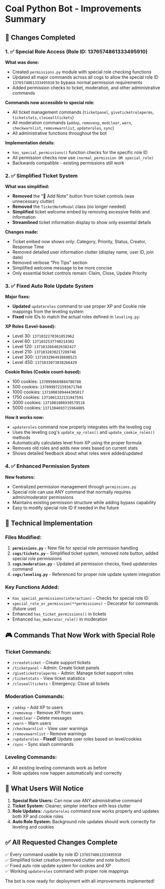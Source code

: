 # Coal Python Bot - Improvements Summary

## 🎯 **Changes Completed**

### 1. ✅ **Special Role Access (Role ID: 1376574861333495910)**

**What was done:**
- Created `permissions.py` module with special role checking functions
- Updated all major commands across all cogs to allow the special role ID `1376574861333495910` to bypass normal permission requirements
- Added permission checks to ticket, moderation, and other administrative commands

**Commands now accessible to special role:**
- All ticket management commands (`ticketpanel`, `giveticketroleperms`, `ticketstats`, `closealltickets`)
- All moderation commands (`addxp`, `removexp`, `modclear`, `warn`, `checkwarnlist`, `removewarnlist`, `updateroles`, `sync`)
- All administrative functions throughout the bot

**Implementation details:**
- `has_special_permissions()` function checks for the specific role ID
- All permission checks now use `(normal_permission OR special_role)`
- Backwards compatible - existing permissions still work

### 2. ✅ **Simplified Ticket System**

**What was simplified:**
- **Removed** the "📌 Add Note" button from ticket controls (was unnecessary clutter)
- **Removed** the `TicketNoteModal` class (no longer needed)
- **Simplified** ticket welcome embed by removing excessive fields and information
- **Streamlined** ticket information display to show only essential details

**Changes made:**
- Ticket embed now shows only: Category, Priority, Status, Creator, Response Time
- Removed detailed user information clutter (display name, user ID, join date)
- Removed verbose "Pro Tips" section
- Simplified welcome message to be more concise
- Only essential ticket controls remain: Claim, Close, Update Priority

### 3. ✅ **Fixed Auto Role Update System**

**Major fixes:**
- **Updated** `updateroles` command to use proper XP and Cookie role mappings from the leveling system
- **Fixed** role IDs to match the actual roles defined in `leveling.py`:

**XP Roles (Level-based):**
- Level 30: `1371032270361853962`
- Level 60: `1371032537740214302`
- Level 120: `1371032664026382427`
- Level 210: `1371032830217289748`
- Level 300: `1371032964938600521`
- Level 450: `1371033073038266429`

**Cookie Roles (Cookie count-based):**
- 100 cookies: `1370998669884788788`
- 500 cookies: `1370999721593671760`
- 1000 cookies: `1371000389444305017`
- 1750 cookies: `1371001322131947591`
- 3000 cookies: `1371001806930579518`
- 5000 cookies: `1371304693715964005`

**How it works now:**
- `updateroles` command now properly integrates with the leveling cog
- Uses the leveling cog's `update_xp_roles()` and `update_cookie_roles()` methods
- Automatically calculates level from XP using the proper formula
- Removes old roles and adds new ones based on current stats
- Shows detailed feedback about what roles were added/updated

### 4. ✅ **Enhanced Permission System**

**New features:**
- Centralized permission management through `permissions.py`
- Special role can use ANY command that normally requires admin/moderator permissions
- Maintains existing permission structure while adding bypass capability
- Easy to modify special role ID if needed in the future

## 🔧 **Technical Implementation**

### Files Modified:
1. **`permissions.py`** - New file for special role permission handling
2. **`cogs/tickets.py`** - Simplified ticket system, removed note button, added special role permissions
3. **`cogs/moderation.py`** - Updated all permission checks, fixed updateroles command
4. **`cogs/leveling.py`** - Referenced for proper role update system integration

### Key Functions Added:
- `has_special_permissions(interaction)` - Checks for special role ID
- `special_role_or_permission(**permissions)` - Decorator for commands (future use)
- Enhanced `has_ticket_permissions()` in tickets
- Enhanced `has_moderator_role()` in moderation

## 🎮 **Commands That Now Work with Special Role**

### Ticket Commands:
- `/createticket` - Create support tickets
- `/ticketpanel` - Admin: Create ticket panels
- `/giveticketroleperms` - Admin: Manage ticket support roles
- `/ticketstats` - View ticket statistics
- `/closealltickets` - Emergency: Close all tickets

### Moderation Commands:
- `/addxp` - Add XP to users
- `/removexp` - Remove XP from users
- `/modclear` - Delete messages
- `/warn` - Warn users
- `/checkwarnlist` - View user warnings
- `/removewarnlist` - Remove warnings
- `/updateroles` - **Fixed!** Update user roles based on level/cookies
- `/sync` - Sync slash commands

### Leveling Commands:
- All existing leveling commands work as before
- Role updates now happen automatically and correctly

## 🚀 **What Users Will Notice**

1. **Special Role Users:** Can now use ANY administrative command
2. **Ticket System:** Cleaner, simpler interface with less clutter
3. **Role Updates:** `/updateroles` command now works properly and updates both XP and cookie roles
4. **Auto Role System:** Background role updates should work correctly for leveling and cookies

## ✅ **All Requested Changes Complete**

✅ Every command usable by role ID `1376574861333495910`  
✅ Simplified ticket creation (removed clutter and note button)  
✅ Fixed auto role update system for cookies and XP  
✅ Working `updateroles` command with proper role mappings  

The bot is now ready for deployment with all improvements implemented!